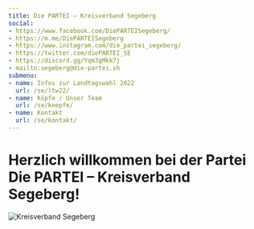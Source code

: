 ```yaml
---
title: Die PARTEI – Kreisverband Segeberg
social:
- https://www.facebook.com/DiePARTEISegeberg/
- https://m.me/DiePARTEISegeberg
- https://www.instagram.com/die_partei_segeberg/
- https://twitter.com/diePARTEI_SE
- https://discord.gg/Yqm3gMkk7j
- mailto:segeberg@die-partei.sh
submenu:
- name: Infos zur Landtagswahl 2022
  url: /se/ltw22/
- name: Köpfe / Unser Team
  url: /se/koepfe/
- name: Kontakt
  url: /se/kontakt/
---
```


# Herzlich willkommen bei der Partei Die PARTEI &ndash; Kreisverband Segeberg!

![Kreisverband Segeberg](/se/header_211115.jpg "Kreisverband Segeberg")
